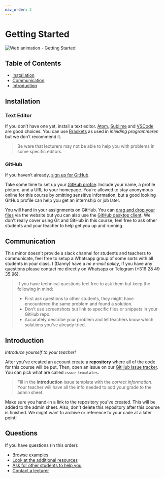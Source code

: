 ```yaml
---
nav_order: 2
---
```


# Getting Started

![Web animation - Getting Started][banner-guide]

## Table of Contents

*   [Installation](#installation)
*   [Communication](#communication)
*   [Introduction](#introduction)

## Installation

### Text Editor
If you don’t have one yet, install a text editor. [Atom](https://atom.io), [Sublime](https://www.sublimetext.com) and [VSCode](https://code.visualstudio.com/) are good choices. You can use [Brackets](http://brackets.io/) as used in _inleiding programmeren_ but we don't recommend it.

> Be ware that lecturers may not be able to help you with problems in some specific editors.

### GitHub

If you haven’t already, [sign up for
GitHub](https://help.github.com/articles/signing-up-for-a-new-github-account/).

Take some time to set up your [GitHub profile](https://github.com/settings/profile).
Include your name, a profile picture, and a URL to your homepage.
You’re allowed to stay anonymous online for this course by omitting sensitive
information, but a good looking GitHub profile can help you get an internship
or job later.

You will hand in your assignments on GitHub. You can [drag and drop your files](https://help.github.com/en/articles/adding-a-file-to-a-repository) via the website but you can also use the [GitHub desktop client](https://desktop.github.com/). We don't really cover using Git and GitHub in this course, feel free to ask other students and your teacher to help get you up and running.

## Communication

This minor doesn't provide a slack channel for students and teachers to communicate, feel free to setup a Whatsapp group of some sorts with all students in your class. I (Danny) have a _no e-mail policy_, if you have any questions please contact me directly on Whatsapp or Telegram (+316 28 49 35 96).

> If you have technical questions feel free to ask them but keep the following in mind:
> * First ask questions to other students, they might have encountered the same problem and found a solution.
> * Don't use screenshots but link to specific files or snippets in your GitHub repo.
> * Accurately describe your problem and let teachers know which solutions you've  already tried.

## Introduction
_Introduce yourself to your teacher!_

After you've created an account  create a **repository** where all of the code for this course will be put. Then, open an issue on our [GitHub issue tracker][issues]. You can pick what are called `issue templates`.

> Fill in the **introduction** issue template with the _correct information_. Your teacher will have all the info needed to add your grade to the admin sheet.

Make sure you hand-in a link to the repository you've created. This will be added to the admin sheet. Also, don't delete this repository after this course is finished. We might want to archive or reference to your cade at a later point!

## Questions

If you have questions (in this order):
*   [Browse examples][examples]
*   [Look at the additional resources][resources]
*   [Ask for other students to help you][moodle]
*   [Contact a lecturer][synopsis]

[moodle]: https://moodle.cmd.hva.nl/course/index.php?categoryid=92
[examples]: examples
[resources]: /resources.md
[synopsis]: #synopsis
[slack]: https://cmda-tech.slack.com/
[banner-guide]: https://cmda-minor-vid.github.io/web-animation-18-19/assets/banner-guide.svg
[issues]: https://github.com/cmda-bt/be-course-18-19/issues/new/choose
